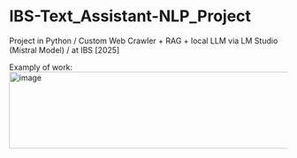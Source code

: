 # IBS-Text_Assistant-NLP_Project
Project in Python / Custom Web Crawler + RAG + local LLM via LM Studio (Mistral Model) / at IBS [2025]

Examply of work:
<img width="686" height="139" alt="image" src="https://github.com/user-attachments/assets/b4de068e-6a8c-42f0-b198-c852b1ebb5a7" />
